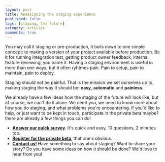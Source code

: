 ```yaml
---
layout: post
title: Redesigning the staging experience
published: false
tags: [staging, the future]
category: articles
comments: true
---
```


You may call it staging or pre-production, it boils down to one simple concept: to making a version of your project available before production. Be it for running integration test, getting product owner feedback, internal feature reviewing, you name it. Having a staging environment is useful in more than one ways, but it often ryhtmes pain. Pain to setup, pain to maintain, pain to deploy.

Staging should not be painful. That is the mission we set ourselves up to, making staging the way it should be: __easy__, __automatic__ and __painless__.

We already have a few ideas how the staging of the future will look like, but of course, we can't do it alone. We need you, we need to know more about how you do staging, and what problems you're encountering. If you'd like to help, or just want to be kept in touch, participate in the private beta maybe? there are already a few things you can do!

* [__Answer our quick survey__](http://stage1.io/survey). It's quick and easy, 10 questions, 2 minutes top.
* [__Register for the private beta__](http://stage1.io/), that one's obvious.
* [__Contact us!__](http://stage1.io/contact) Have something to say about staging? Want to share your story? Do you have some ideas on how it should be done? We'd love to hear from you!